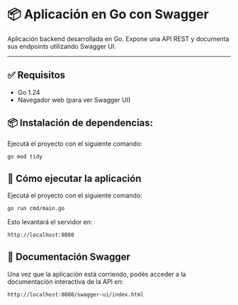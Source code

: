 # 📦 Aplicación en Go con Swagger

Aplicación backend desarrollada en Go. Expone una API REST y documenta sus endpoints utilizando Swagger UI.

---

## ✅ Requisitos

- Go 1.24
- Navegador web (para ver Swagger UI)

## 📦 Instalación de dependencias:

Ejecutá el proyecto con el siguiente comando:

```bash
go mod tidy
```

## 🚀 Cómo ejecutar la aplicación

Ejecutá el proyecto con el siguiente comando:

```bash
go run cmd/main.go
```

Esto levantará el servidor en:

```bash
http://localhost:8080
```

## 📖 Documentación Swagger
Una vez que la aplicación está corriendo, podés acceder a la documentación interactiva de la API en:

```bash
http://localhost:8080/swagger-ui/index.html
```
